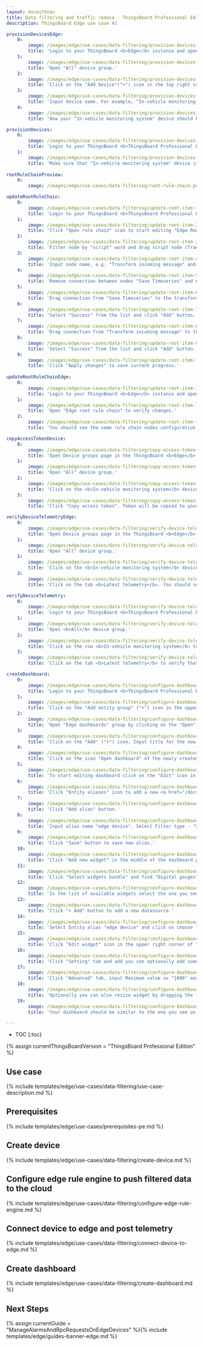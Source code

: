 ```yaml
---
layout: docwithnav
title: Data filtering and traffic reduce - ThingsBoard Professional Edition
description: ThingsBoard Edge use case #2

provisionDevicesEdge:
    0:
        image: /images/edge/use-cases/data-filtering/provision-devices-item-1.png
        title: 'Login to your ThingsBoard <b>Edge</b> instance and open Device groups page.'
    1:
        image: /images/edge/use-cases/data-filtering/provision-devices-item-2.png
        title: 'Open "All" device group.'
    2:
        image: /images/edge/use-cases/data-filtering/provision-devices-item-3.png
        title: 'Click on the "Add Device"("+") icon in the top right corner of the table.'
    3:
        image: /images/edge/use-cases/data-filtering/provision-devices-item-4.png
        title: 'Input device name. For example, "In-vehicle monitoring system". Click "Add" to add the device.'
    4:
        image: /images/edge/use-cases/data-filtering/provision-devices-item-5.png
        title: 'Now your "In-vehicle monitoring system" device should be in the devices table.'

provisionDevices:    
    0:
        image: /images/edge/use-cases/data-filtering/provision-devices-item-6-pe.png
        title: 'Login to your ThingsBoard <b>ThingsBoard Professional Edition</b> instance. Open the group <b>All</b> of the <b>Device groups</b> page.'
    1:
        image: /images/edge/use-cases/data-filtering/provision-devices-item-7-pe.png
        title: 'Make sure that "In-vehicle monitoring system" device is in the devices list.'
        
rootRuleChainPreview:
    0:
        image: /images/edge/use-cases/data-filtering/root-rule-chain.png

updateRootRuleChain:
    0:
        image: /images/edge/use-cases/data-filtering/update-root-item-1-pe.png
        title: 'Login to your ThingsBoard <b>ThingsBoard Professional Edition</b> instance and open Rule chain templates page.'
    1:
        image: /images/edge/use-cases/data-filtering/update-root-item-2-pe.png
        title: 'Click "Open rule chain" icon to start editing "Edge Root Rule Chain".'
    2:
        image: /images/edge/use-cases/data-filtering/update-root-item-3-pe.png
        title: 'Filter node by "script" word and drag script node (Transformation) to rule chain.'
    3:
        image: /images/edge/use-cases/data-filtering/update-root-item-4-pe.png
        title: 'Input node name, e.g. "Transform incoming message" and add <b>JavaScript</b> code (you can copy and paste it from the snippet above) to send further only "distance" readings. Click "Add" to proceed.'
    4:
        image: /images/edge/use-cases/data-filtering/update-root-item-5-pe.png
        title: 'Remove connection between nodes "Save Timeseries" and newly added script node.'
    5:
        image: /images/edge/use-cases/data-filtering/update-root-item-6-pe.png
        title: 'Drag connection from "Save Timeseries" to the transformation script node.'
    6:
        image: /images/edge/use-cases/data-filtering/update-root-item-7-pe.png
        title: 'Select "Success" from the list and click "Add" button.'
    7:
        image: /images/edge/use-cases/data-filtering/update-root-item-8-pe.png
        title: 'Drag connection from "Transform incoming message" to the "Push to cloud" node  the list and click "Add" button.'
    8:
        image: /images/edge/use-cases/data-filtering/update-root-item-9-pe.png
        title: 'Select "Success" from the list and click "Add" button.'
    9:
        image: /images/edge/use-cases/data-filtering/update-root-item-10-pe.png
        title: 'Click "Apply changes" to save current progress.'
        
updateRootRuleChainEdge:
    0:
        image: /images/edge/use-cases/data-filtering/update-root-item-11.png
        title: 'Login to your ThingsBoard <b>Edge</b> instance and open Rule chains page.'
    1:
        image: /images/edge/use-cases/data-filtering/update-root-item-12.png
        title: 'Open "Edge root rule chain" to verify changes.'
    2:
        image: /images/edge/use-cases/data-filtering/update-root-item-13.png
        title: 'You should see the same rule chain nodes configuration as on the cloud.'

copyAccessTokenDevice:
    0:
        image: /images/edge/use-cases/data-filtering/copy-access-token-item-1.png
        title: 'Open Device groups page in the ThingsBoard <b>Edge</b> instance.'
    1:
        image: /images/edge/use-cases/data-filtering/copy-access-token-item-2.png
        title: 'Open "All" device group.'
    2:
        image: /images/edge/use-cases/data-filtering/copy-access-token-item-3.png
        title: 'Click on the <b>In-vehicle monitoring system</b> device row in the table to open device details.'
    3:
        image: /images/edge/use-cases/data-filtering/copy-access-token-item-4.png  
        title: 'Click "Copy access token". Token will be copied to your clipboard. Save it to a safe place.'

verifyDeviceTelemetryEdge:
    0:
        image: /images/edge/use-cases/data-filtering/verify-device-telemetry-item-1.png
        title: 'Open Device groups page in the ThingsBoard <b>Edge</b> instance.'
    1:
        image: /images/edge/use-cases/data-filtering/verify-device-telemetry-item-2.png
        title: 'Open "All" device group.'
    2:
        image: /images/edge/use-cases/data-filtering/verify-device-telemetry-item-3.png
        title: 'Click on the <b>In-vehicle monitoring system</b> device row in the table to open device details.'
    3:
        image: /images/edge/use-cases/data-filtering/verify-device-telemetry-item-4.png
        title: 'Click on the tab <b>Latest telemetry</b>. You should see the telemetry constantly generated by the Python script.'

verifyDeviceTelemetry:
    0:
        image: /images/edge/use-cases/data-filtering/verify-device-telemetry-item-5-pe.png
        title: 'Login to your ThingsBoard <b>ThingsBoard Professional Edition</b> instance and open Device groups page.'
    1:
        image: /images/edge/use-cases/data-filtering/verify-device-telemetry-item-6-pe.png
        title: 'Open <b>All</b> device group.'
    2:
        image: /images/edge/use-cases/data-filtering/verify-device-telemetry-item-7-pe.png
        title: 'Click on the row <b>In-vehicle monitoring system</b> to open device details.'
    3:
        image: /images/edge/use-cases/data-filtering/verify-device-telemetry-item-8-pe.png
        title: 'Click on the tab <b>Latest telemetry</b> to verify that distance readings are pushed successfully from the edge to the cloud.'

createDashboard:
    0:
        image: /images/edge/use-cases/data-filtering/configure-dashboards-item-1-pe.png
        title: 'Login to your ThingsBoard <b>ThingsBoard Professional Edition</b> instance and open "Dashboard groups" page.'
    1:
        image: /images/edge/use-cases/data-filtering/configure-dashboards-item-2-pe.png
        title: 'Click on the "Add entity group" ("+") icon in the upper right corner. Input name "Edge dashboards" and click "Add".'
    2:
        image: /images/edge/use-cases/data-filtering/configure-dashboards-item-3-pe.png
        title: 'Open "Edge dashboards" group by clicking on the "Open" icon.'
    3:
        image: /images/edge/use-cases/data-filtering/configure-dashboards-item-4-pe.png
        title: 'Click on the "Add" ("+") icon. Input title for the new dashboard, e.g. "Edge Vehicle" and click "Add".'
    4:
        image: /images/edge/use-cases/data-filtering/configure-dashboards-item-5-pe.png
        title: 'Click on the icon "Open dashboard" of the newly created dashboard.'
    5:
        image: /images/edge/use-cases/data-filtering/configure-dashboards-item-6-pe.png
        title: 'To start editing dashboard click on the "Edit" icon in the lower right corner.'
    6:
        image: /images/edge/use-cases/data-filtering/configure-dashboards-item-7-pe.png
        title: 'Click "Entity aliases" icon to add a new <a href="/docs/user-guide/ui/aliases/" target="_blank">alias</a> in order to visualize data on the dashboard.'
    7:
        image: /images/edge/use-cases/data-filtering/configure-dashboards-item-8-pe.png
        title: 'Click "Add alias" button.'
    8:
        image: /images/edge/use-cases/data-filtering/configure-dashboards-item-9-pe.png
        title: 'Input alias name "edge device". Select Filter type - "Single entity", Type - "Device", Device - "In-vehicle monitoring system". Then click "Add" button.'
    9:
        image: /images/edge/use-cases/data-filtering/configure-dashboards-item-10-pe.png
        title: 'Click "Save" button to save new alias.'
    10:
        image: /images/edge/use-cases/data-filtering/configure-dashboards-item-11-pe.png
        title: 'Click "Add new widget" in the middle of the dashboard page.'
    11:
        image: /images/edge/use-cases/data-filtering/configure-dashboards-item-12-pe.png
        title: 'Click "Select widgets bundle" and find "Digital gauges".'
    12:
        image: /images/edge/use-cases/data-filtering/configure-dashboards-item-13-pe.png
        title: 'In the list of available widgets select the one you see on the image. Click "+ Add" button to add a datasource for the widget.'
    13:
        image: /images/edge/use-cases/data-filtering/configure-dashboards-item-14-pe.png
        title: 'Click "+ Add" button to add a new datasource.'
    14:
        image: /images/edge/use-cases/data-filtering/configure-dashboards-item-15-pe.png
        title: 'Select Entity alias "edge device" and click on choose "distance" as device timeseries.'
    15:
        image: /images/edge/use-cases/data-filtering/configure-dashboards-item-16-pe.png
        title: 'Click "Edit widget" icon in the upper right corner of the widget to add style.'
    16:
        image: /images/edge/use-cases/data-filtering/configure-dashboards-item-17-pe.png
        title: 'Click "Setting" tab and add you can optionally add some title, icon and display configurations as show on the image.'
    17:
        image: /images/edge/use-cases/data-filtering/configure-dashboards-item-18-pe.png
        title: 'Click "Advanced" tab, input Maximum value as "1000" and Unit title as "MLS". Then click "Apply changes" and close the card.'
    18:
        image: /images/edge/use-cases/data-filtering/configure-dashboards-item-19-pe.png
        title: 'Optionally you can also resize widget by dragging the left bottom corner of the widget. Do not forget to click "Apply changes" icon to save current progress.'
    19:
        image: /images/edge/use-cases/data-filtering/configure-dashboards-item-20-pe.png
        title: 'Your dashboard should be similar to the one you see on the image.'

---
```

* TOC
{:toc}

{% assign currentThingsBoardVersion = "ThingsBoard Professional Edition" %}

## Use case

{% include templates/edge/use-cases/data-filtering/use-case-description.md %}

## Prerequisites

{% include templates/edge/use-cases/prerequisites-pe.md %}

## Create device

{% include templates/edge/use-cases/data-filtering/create-device.md %}

## Configure edge rule engine to push filtered data to the cloud

{% include templates/edge/use-cases/data-filtering/configure-edge-rule-engine.md %}

## Connect device to edge and post telemetry

{% include templates/edge/use-cases/data-filtering/connect-device-to-edge.md %}

## Create dashboard

{% include templates/edge/use-cases/data-filtering/create-dashboard.md %}

## Next Steps

{% assign currentGuide = "ManageAlarmsAndRpcRequestsOnEdgeDevices" %}{% include templates/edge/guides-banner-edge.md %}

